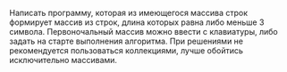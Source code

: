 Написать программу, которая из имеющегося массива строк формирует массив из строк, длина которых равна либо меньше 3 символа. Первоночальный массив можно ввести с клавиатуры, либо задать на старте выполнения алгоритма. При решениями не рекомендуется пользоваться коллекциями, лучше обойтись исключительно массивами.